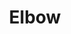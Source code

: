 ---
title: "Elbow"
summary: "Alternative rock band from, Bury, Greater Manchester, England. Formed in 1990, originally called Mr. Soft and comprised of guitarist and back up vocalist Mark Potter, bassist Pete Turner and drummer Richard Jupp. Vocalist, guitarist and lyricist Guy Garvey was asked by Mark to join the band when they met at college . Mark's brother keyboardist and back up vocalist Craig Potter joined soon afterwards. They changed their name to Elbow in 1997 after Guy heard a character from a BBC TV Drama \"The Singing Detective\" say that the word \"Elbow\" is the most sensual word in the English language, not for its definition, but for how it feels to say and how it looks on the page. They were also signed by in 1997, but due to a takeover and indie band jettison-attitude by in 1998, their produced debut album was scrapped. Only a self-issued ultra rare E.P. and a compilation appearance of one of the songs document this period. In 2000 they put out their first release proper, an E.P. on a small indie label before they were eventually signed to Richard Branson's in 2001. Winner of the 2008 Mercury Prize for *The Seldom Seen Kid*. Drummer Richard Jupp left the band of his own choice to pursue drum tutoring in 2016."
image: "elbow.jpg"
apple_music_artist_url: "https://music.apple.com/gb/artist/elbow/3240611"
---